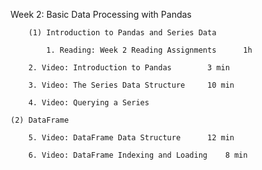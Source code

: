 Week 2: Basic Data Processing with Pandas

        (1) Introduction to Pandas and Series Data
	
	       	1. Reading: Week 2 Reading Assignments		1h
	
		2. Video: Introduction to Pandas		3 min
		
		3. Video: The Series Data Structure		10 min
		
		4. Video: Querying a Series

	(2) DataFrame

		5. Video: DataFrame Data Structure		12 min

		6. Video: DataFrame Indexing and Loading	8 min
